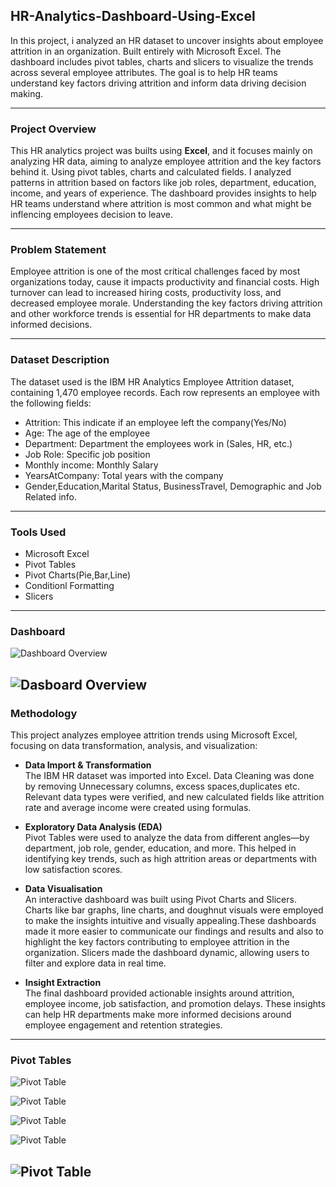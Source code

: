 ## HR-Analytics-Dashboard-Using-Excel
In this project, i analyzed an HR dataset to uncover insights about employee attrition in an organization. Built entirely with Microsoft Excel. The dashboard includes pivot tables, charts and slicers to visualize the trends across several employee attributes. The goal is to help HR teams understand key factors driving attrition and inform data driving decision making.

---
### Project Overview
This HR analytics project was builts using **Excel**, and it focuses mainly on analyzing HR data, aiming to analyze employee attrition and the key factors behind it. Using pivot tables, charts and calculated fields. I analyzed patterns in attrition based on factors like job roles, department, education, income, and years of experience. The dashboard provides insights to help HR teams understand where attrition is most common and what might be inflencing employees decision to leave.

---
### Problem Statement
Employee attrition is one of the most critical challenges faced by most organizations today, cause it impacts productivity and financial costs. High turnover can lead to increased hiring costs, productivity loss, and decreased employee morale. Understanding the key factors driving attrition and other workforce trends is essential for HR departments to make data informed decisions.


---
### **Dataset Description**
The dataset used is the IBM HR Analytics Employee Attrition dataset, containing 1,470 employee records. Each row represents an employee with the following fields:
- Attrition: This indicate if an employee left the company(Yes/No)
- Age: The age of the employee
- Department: Department the employees work in (Sales, HR, etc.)
- Job Role: Specific job position
- Monthly income: Monthly Salary
- YearsAtCompany:	Total years with the company
- Gender,Education,Marital Status, BusinessTravel, Demographic and Job Related info.
---
  ### Tools Used
- Microsoft Excel
- Pivot Tables
- Pivot Charts(Pie,Bar,Line)
- Conditionl Formatting
- Slicers
---
  ### Dashboard
  ![Dashboard Overview](HR-Data-Analytics-Dashboard1.png)

  
  ![Dasboard Overview](HR-Data-Analytics-Dashboard2.png)
---
  ### Methodology
  This project analyzes employee attrition trends using Microsoft Excel, focusing on data transformation, analysis, and visualization:

 - **Data Import & Transformation**  
   The IBM HR dataset was imported into Excel. Data Cleaning was done by removing Unnecessary columns, excess spaces,duplicates etc. Relevant data types were verified, and new calculated fields like attrition rate and average income were created using formulas.

- **Exploratory Data Analysis (EDA)**  
   Pivot Tables were used to analyze the data from different angles—by department, job role, gender, education, and more. This helped in identifying key trends, such as high attrition areas or departments with low satisfaction scores.

- **Data Visualisation**  
   An interactive dashboard was built using Pivot Charts and Slicers. Charts like bar graphs, line charts, and doughnut visuals were employed to make the insights intuitive and visually appealing.These dashboards made it more easier to communicate our findings and results and also to highlight the key factors contributing to employee attrition in the organization. Slicers made the dashboard dynamic, allowing users to filter and explore data in real time.

- **Insight Extraction**  
   The final dashboard provided actionable insights around attrition, employee income, job satisfaction, and promotion delays. These insights can help HR departments make more informed decisions around employee engagement and retention strategies.

---
### Pivot Tables
![Pivot Table](Pivot-Table1.png)

![Pivot Table](Pivot-Table2.png)

![Pivot Table](Pivot-Table3.png)

![Pivot Table](Pivot-Table4.png)

![Pivot Table](Pivot-Table5.png)
---


 

